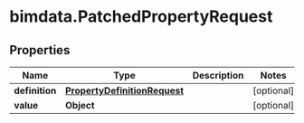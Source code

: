 # bimdata.PatchedPropertyRequest

## Properties

Name | Type | Description | Notes
------------ | ------------- | ------------- | -------------
**definition** | [**PropertyDefinitionRequest**](PropertyDefinitionRequest.md) |  | [optional] 
**value** | **Object** |  | [optional] 


